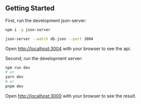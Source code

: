 
## Getting Started
First, run the development json-server:

```bash
npm i -g json-server

json-server --watch db.json --port 3004

```
Open [http://localhost:3004](http://localhost:3004) with your browser to see the api.


Second, run the development server:

```bash
npm run dev
# or
yarn dev
# or
pnpm dev
```

Open [http://localhost:3000](http://localhost:3000) with your browser to see the result.

